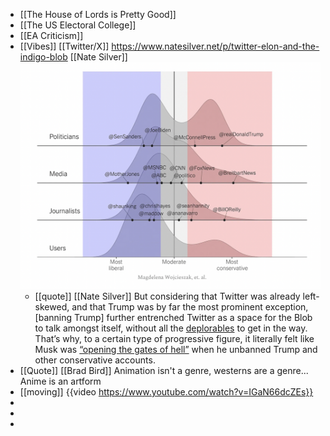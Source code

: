 - [[The House of Lords is Pretty Good]]
- [[The US Electoral College]]
- [[EA Criticism]]
- [[Vibes]] [[Twitter/X]] https://www.natesilver.net/p/twitter-elon-and-the-indigo-blob [[Nate Silver]] ![image.png](../assets/image_1691404758125_0.png)
	- [[quote]] [[Nate Silver]] But considering that Twitter was already left-skewed, and that Trump was by far the most prominent exception, [banning Trump] further entrenched Twitter as a space for the Blob to talk amongst itself, without all the [deplorables](https://www.nytimes.com/2016/09/11/us/politics/hillary-clinton-basket-of-deplorables.html) to get in the way. That’s why, to a certain type of progressive figure, it literally felt like Musk was [“opening the gates of hell”](https://www.washingtonpost.com/technology/2022/11/24/twitter-musk-reverses-suspensions/) when he unbanned Trump and other conservative accounts.
- [[Quote]] [[Brad Bird]] Animation isn't a genre, westerns are a genre... Anime is an artform
- [[moving]] {{video https://www.youtube.com/watch?v=IGaN66dcZEs}}
-
-
-